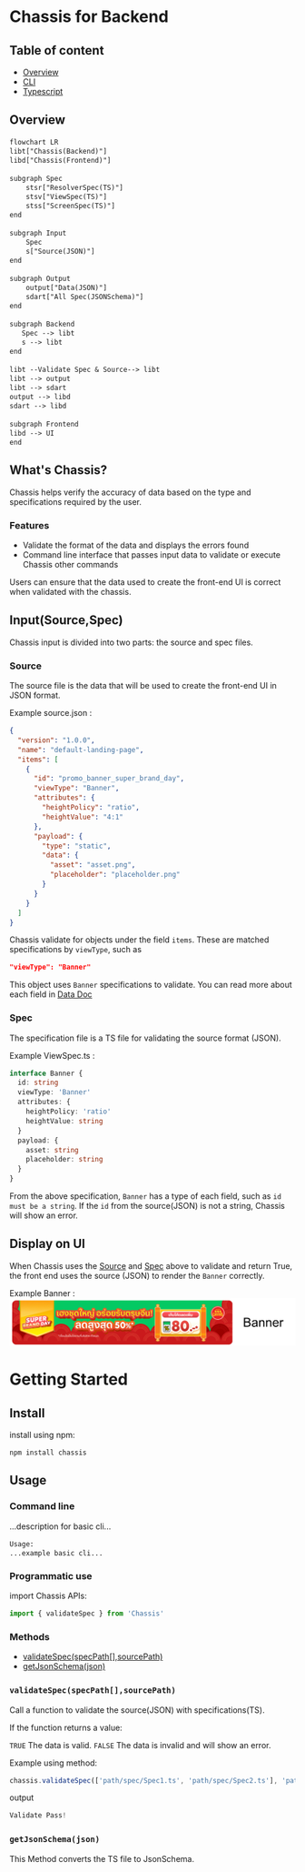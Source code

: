 # Chassis for Backend

## Table of content

- [Overview](#overview)
- [CLI](./docs/cli.md)
- [Typescript](./docs/typescript.md)

## Overview

```mermaid
flowchart LR
libt["Chassis(Backend)"]
libd["Chassis(Frontend)"]

subgraph Spec
    stsr["ResolverSpec(TS)"]
    stsv["ViewSpec(TS)"]
    stss["ScreenSpec(TS)"]
end

subgraph Input
    Spec
    s["Source(JSON)"]
end

subgraph Output
    output["Data(JSON)"]
    sdart["All Spec(JSONSchema)"]
end

subgraph Backend
   Spec --> libt
   s --> libt
end

libt --Validate Spec & Source--> libt
libt --> output
libt --> sdart
output --> libd
sdart --> libd

subgraph Frontend
libd --> UI
end
```

## What's Chassis?

Chassis helps verify the accuracy of data based on the type and specifications required by the user.

### Features

- Validate the format of the data and displays the errors found
- Command line interface that passes input data to validate or execute Chassis other commands

Users can ensure that the data used to create the front-end UI is correct when validated with the chassis.

## Input(Source,Spec)

Chassis input is divided into two parts: the source and spec files.

### Source

The source file is the data that will be used to create the front-end UI in JSON format.

Example source.json :

```json
{
  "version": "1.0.0",
  "name": "default-landing-page",
  "items": [
    {
      "id": "promo_banner_super_brand_day",
      "viewType": "Banner",
      "attributes": {
        "heightPolicy": "ratio",
        "heightValue": "4:1"
      },
      "payload": {
        "type": "static",
        "data": {
          "asset": "asset.png",
          "placeholder": "placeholder.png"
        }
      }
    }
  ]
}
```

Chassis validate for objects under the field `items`. These are matched specifications by `viewType`, such as

```json
"viewType": "Banner"
```

This object uses `Banner` specifications to validate. You can read more about each field in [Data Doc](./data/README.md)

### Spec

The specification file is a TS file for validating the source format (JSON).

Example ViewSpec.ts :

```ts
interface Banner {
  id: string
  viewType: 'Banner'
  attributes: {
    heightPolicy: 'ratio'
    heightValue: string
  }
  payload: {
    asset: string
    placeholder: string
  }
}
```

From the above specification, `Banner` has a type of each field, such as `id must be a string`. If the `id` from the source(JSON) is not a string, Chassis will show an error.

## Display on UI

When Chassis uses the [Source](#Source) and [Spec](#Spec) above to validate and return True, the front end uses the source (JSON) to render the `Banner` correctly.

Example Banner :
![ImageBanner](./asset/banner.png)

# Getting Started

## Install

install using npm:

```
npm install chassis
```

## Usage

### Command line

...description for basic cli...

```
Usage:
...example basic cli...
```

### Programmatic use

import Chassis APIs:

```ts
import { validateSpec } from 'Chassis'
```

### Methods

- [validateSpec(specPath[],sourcePath)](<#validateSpec(specPath[],sourcePath)>)
- [getJsonSchema(json)](<#getJsonSchema(json)>)

### `validateSpec(specPath[],sourcePath)`

Call a function to validate the source(JSON) with specifications(TS).

If the function returns a value:

`TRUE` The data is valid.
`FALSE` The data is invalid and will show an error.

Example using method:

```ts
chassis.validateSpec(['path/spec/Spec1.ts', 'path/spec/Spec2.ts'], 'path/source.json')
```

output

```ts
Validate Pass!
```

### `getJsonSchema(json)`

This Method converts the TS file to JsonSchema.
